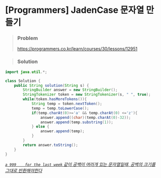 # [Programmers] JadenCase 문자열 만들기



> ### Problem
>
> https://programmers.co.kr/learn/courses/30/lessons/12951

> ### Solution

```java
import java.util.*;

class Solution {
    public String solution(String s) {
        StringBuilder answer = new StringBuilder();
        StringTokenizer token = new StringTokenizer(s, " ", true);
        while(token.hasMoreTokens()){
            String temp = token.nextToken();
            temp = temp.toLowerCase();
            if(temp.charAt(0)>='a' && temp.charAt(0) <='z'){
                answer.append((char)(temp.charAt(0)-32));
                answer.append(temp.substring(1));
            } else {
                answer.append(temp);
            }
        }
        return answer.toString();
    }
}
```



*<u>`a 999    for the last week` 같이 공백이 여러개 있는 문자열일때, 공백의 크기를 그대로 반환해야한다</u>* 

